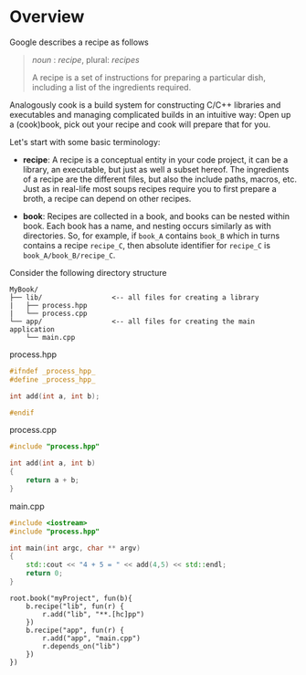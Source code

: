 # Overview

Google describes a recipe as follows
> _noun_ : *recipe*, plural: *recipes*
>
> A recipe is a set of instructions for preparing a particular dish, including a list of the ingredients required.

Analogously cook is a build system for constructing C/C++ libraries and executables and managing complicated builds in an intuitive way: Open up a (cook)book, pick out your recipe and cook will prepare that for you.

Let's start with some basic terminology:

 * **recipe**: A recipe is a conceptual entity in your code project, it can be a library, an executable, but just as well a subset hereof. The ingredients of a recipe are the different files, but also the include paths, macros, etc. Just as in real-life most soups recipes require you to first prepare a broth, a recipe can depend on other recipes. 
 
 * **book**: Recipes are collected in a book, and books can be nested within book. Each book has a name, and nesting occurs similarly as with directories. So, for example, if `book_A` contains `book_B` which in turns contains a recipe `recipe_C`, then absolute identifier for `recipe_C` is `book_A/book_B/recipe_C`.

Consider the following directory structure
~~~
MyBook/
├── lib/                 <-- all files for creating a library
|   ├── process.hpp
|   └── process.cpp
└── app/                 <-- all files for creating the main application
    └── main.cpp
~~~

process.hpp
```c++
#ifndef _process_hpp_
#define _process_hpp_

int add(int a, int b);

#endif
```

process.cpp
```c++
#include "process.hpp"

int add(int a, int b)
{
    return a + b;
}
```

main.cpp
```c++
#include <iostream>
#include "process.hpp"

int main(int argc, char ** argv)
{
    std::cout << "4 + 5 = " << add(4,5) << std::endl;
    return 0;
}
```

```
root.book("myProject", fun(b){
    b.recipe("lib", fun(r) {
        r.add("lib", "**.[hc]pp")
    })
    b.recipe("app", fun(r) {
        r.add("app", "main.cpp")
        r.depends_on("lib")
    })
})
```
 
 
